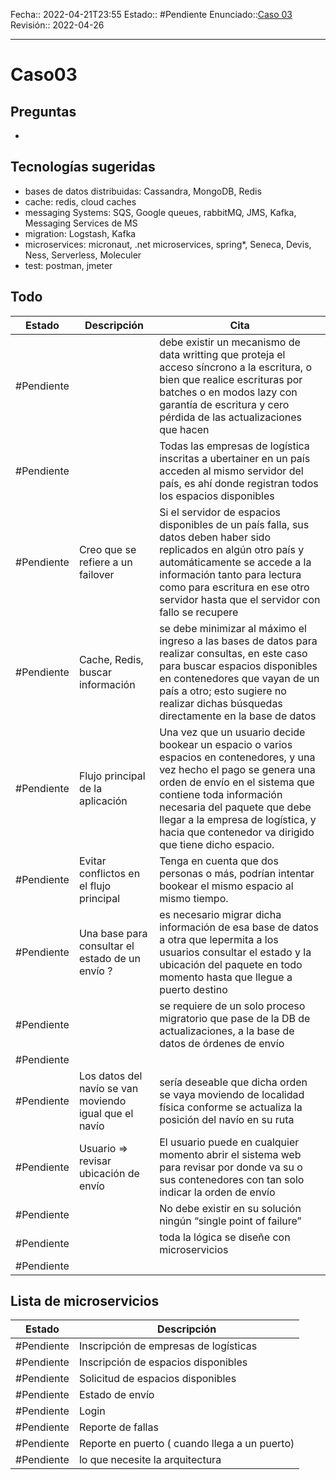 Fecha:: 2022-04-21T23:55
Estado:: #Pendiente
Enunciado::[Caso 03](https://estudianteccr-my.sharepoint.com/:b:/g/personal/estebanguzra_estudiantec_cr/EWxxx0KgvIBCmGLXLbKijmsBms_SsSZJAOFWxzmWlRZfIA?e=Q3TKWq)
Revisión:: 2022-04-26

---
# Caso03
## Preguntas
- 
## Tecnologías sugeridas
- bases de datos distribuidas: Cassandra, MongoDB, Redis
- cache: redis, cloud caches
- messaging Systems: SQS, Google queues, rabbitMQ, JMS, Kafka, Messaging Services de MS
- migration: Logstash, Kafka
- microservices: micronaut, .net microservices, spring*, Seneca, Devis, Ness, Serverless, Moleculer
- test: postman, jmeter

## Todo
| Estado     | Descripción                                            | Cita                                                                                                                                                                                                                                                                                                              |
| ---------- | ------------------------------------------------------ | ----------------------------------------------------------------------------------------------------------------------------------------------------------------------------------------------------------------------------------------------------------------------------------------------------------------- |
| #Pendiente |                                                        | debe existir un mecanismo de data writting que proteja el acceso síncrono a la escritura, o bien que realice escrituras por batches o en modos lazy con garantía de escritura y cero pérdida de las actualizaciones que hacen                                                                                     |
| #Pendiente |                                                        | Todas las empresas de logística inscritas a ubertainer en un país acceden al mismo servidor del país, es ahí donde registran todos los espacios disponibles                                                                                                                                                       |
| #Pendiente | Creo que se refiere a un failover                      | Si el servidor de espacios disponibles de un país falla, sus datos deben haber sido replicados en algún otro país y automáticamente se accede a la información tanto para lectura como para escritura en ese otro servidor hasta que el servidor con fallo se recupere                                            |
| #Pendiente | Cache, Redis, buscar información                       | se debe minimizar al máximo el ingreso a las bases de datos para realizar consultas, en este caso para buscar espacios disponibles en contenedores que vayan de un país a otro; esto sugiere no realizar dichas búsquedas directamente en la base de datos                                                        |
| #Pendiente | Flujo principal de la aplicación                       | Una vez que un usuario decide bookear un espacio o varios espacios en contenedores, y una vez hecho el pago se genera una orden de envío en el sistema que contiene toda información necesaria del paquete que debe llegar a la empresa de logística, y hacia que contenedor va dirigido que tiene dicho espacio. |
| #Pendiente | Evitar conflictos en el flujo principal                | Tenga en cuenta que dos personas o más, podrían intentar bookear el mismo espacio al mismo tiempo.                                                                                                                                                                                                                |
| #Pendiente | Una base para consultar el estado de un envío ?        | es necesario migrar dicha información de esa base de datos a otra que lepermita a los usuarios consultar el estado y la ubicación del paquete en todo momento hasta que llegue a puerto destino                                                                                                                   |
| #Pendiente |                                                        | se requiere de un solo proceso migratorio que pase de la DB de actualizaciones, a la base de datos de órdenes de envío                                                                                                                                                                                            |
| #Pendiente |                                                        |                                                                                                                                                                                                                                                                                                                   |
| #Pendiente | Los datos del navío se van moviendo igual que el navío | sería deseable que dicha orden se vaya moviendo de localidad física conforme se actualiza la posición del navío en su ruta                                                                                                                                                                                        |
| #Pendiente | Usuario => revisar ubicación de envío                  | El usuario puede en cualquier momento abrir el sistema web para revisar por donde va su o sus contenedores con tan solo indicar la orden de envío                                                                                                                                                                 |
| #Pendiente |                                                        | No debe existir en su solución ningún “single point of failure”                                                                                                                                                                                                                                                   |
| #Pendiente |                                                        | toda la lógica se diseñe con microservicios                                                                                                                                                                                                                                                                       |
| #Pendiente |                                                        |                                                                                                                                                                                                                                                                                                                   |



## Lista de microservicios

| Estado     | Descripción                                   |
| ---------- | --------------------------------------------- |
| #Pendiente | Inscripción de empresas de logísticas         |
| #Pendiente | Inscripción de espacios disponibles           |
| #Pendiente | Solicitud de espacios disponibles             |
| #Pendiente | Estado de envío                               |
| #Pendiente | Login                                         |
| #Pendiente | Reporte de fallas                             |
| #Pendiente | Reporte en puerto ( cuando llega a un puerto) |
| #Pendiente | lo que necesite la arquitectura               | 
